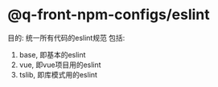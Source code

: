 # @q-front-npm-configs/eslint

目的: 统一所有代码的eslint规范
包括:
1. base, 即基本的eslint
2. vue, 即vue项目用的eslint
3. tslib, 即库模式用的eslint
